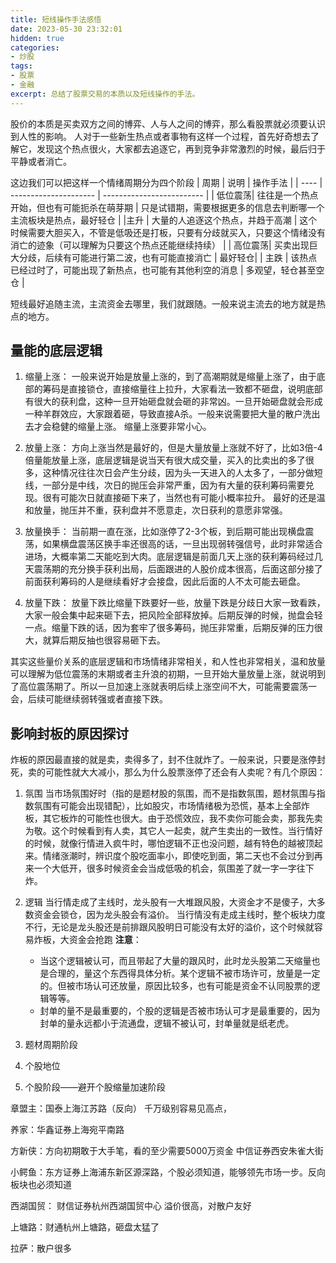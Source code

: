 ```yaml
---
title: 短线操作手法感悟
date: 2023-05-30 23:32:01
hidden: true
categories:
- 炒股
tags:
- 股票
- 金融
excerpt: 总结了股票交易的本质以及短线操作的手法。
---
```


股价的本质是买卖双方之间的博弈、人与人之间的博弈，那么看股票就必须要认识到人性的影响。
人对于一些新生热点或者事物有这样一个过程，首先好奇想去了解它，发现这个热点很火，大家都去追逐它，再到竞争非常激烈的时候，最后归于平静或者消亡。

这边我们可以把这样一个情绪周期分为四个阶段
| 周期 | 说明                | 操作手法                    | 
| ---- | --------------------- | ------------------------- |
| 低位震荡| 往往是一个热点开始，但也有可能扼杀在萌芽期 | 只是试错期，需要根据更多的信息去判断哪一个主流板块是热点，最好轻仓 |
|主升 | 大量的人追逐这个热点，并趋于高潮 | 这个时候需要大胆买入，不管是低吸还是打板，只要有分歧就买入，只要这个情绪没有消亡的迹象（可以理解为只要这个热点还能继续持续） |
| 高位震荡| 买卖出现巨大分歧，后续有可能进行第二波，也有可能直接消亡 | 最好轻仓|
| 主跌 | 该热点已经过时了，可能出现了新热点，也可能有其他利空的消息 | 多观望，轻仓甚至空仓 |


短线最好追随主流，主流资金去哪里，我们就跟随。一般来说主流去的地方就是热点的地方。


## 量能的底层逻辑
1. 缩量上涨：
    一般来说开始是放量上涨的，到了高潮期就是缩量上涨了，由于底部的筹码是直接锁仓，直接缩量往上拉升，大家看法一致都不砸盘，说明底部有很大的获利盘，这种一旦开始砸盘就会砸的非常凶。一旦开始砸盘就会形成一种羊群效应，大家跟着砸，导致直接A杀。一般来说需要把大量的散户洗出去才会稳健的缩量上涨。
    缩量上涨要非常小心。
2. 放量上涨：
    方向上涨当然是最好的，但是大量放量上涨就不好了，比如3倍-4倍量能放量上涨，底层逻辑是说当天有很大成交量，买入的比卖出的多了很多，这种情况往往次日会产生分歧，因为头一天进入的人太多了，一部分做短线，一部分是中线，次日的抛压会非常严重，因为有大量的获利筹码需要兑现。很有可能次日就直接砸下来了，当然也有可能小概率拉升。
    最好的还是温和放量，抛压并不重，获利盘并不愿意走，次日获利的意愿非常强。
3. 放量换手：
    当前期一直在涨，比如涨停了2-3个板，到后期可能出现横盘震荡，如果横盘震荡区换手率还很高的话，一旦出现弱转强信号，此时非常适合进场，大概率第二天能吃到大肉。底层逻辑是前面几天上涨的获利筹码经过几天震荡期的充分换手获利出局，后面跟进的人股价成本很高，后面这部分接了前面获利筹码的人是继续看好才会接盘，因此后面的人不太可能去砸盘。

4. 放量下跌：
    放量下跌比缩量下跌要好一些，放量下跌是分歧日大家一致看跌，大家一般会集中起来砸下去，把风险全部释放掉。后期反弹的时候，抛盘会轻一点。缩量下跌的话，因为套牢了很多筹码，抛压非常重，后期反弹的压力很大，就算后期反抽也很容易砸下去。

其实这些量价关系的底层逻辑和市场情绪非常相关，和人性也非常相关，温和放量可以理解为低位震荡的末期或者主升浪的初期，一旦开始大量放量上涨，就说明到了高位震荡期了。所以一旦加速上涨就表明后续上涨空间不大，可能需要震荡一会，后续可能继续弱转强或者直接下跌。



## 影响封板的原因探讨
炸板的原因最直接的就是卖，卖得多了，封不住就炸了。一般来说，只要是涨停封死，卖的可能性就大大减小，那么为什么股票涨停了还会有人卖呢？有几个原因：
1. 氛围
    当市场氛围好时（指的是题材股的氛围，而不是指数氛围，题材氛围与指数氛围有可能会出现错配），比如股灾，市场情绪极为恐慌，基本上全部炸板，其它板炸的可能性也很大。由于恐慌效应，我不卖你可能会卖，那我先卖为敬。这个时候看到有人卖，其它人一起卖，就产生卖出的一致性。当行情好的时候，就像行情进入疯牛时，哪怕逻辑不正也没问题，越有特色的越被顶起来。情绪涨潮时，辨识度个股吃面率小，即使吃到面，第二天也不会过分到再来一个大低开，很多时候资金会当成低吸的机会，氛围差了就一字一字往下炸。

2. 逻辑
    当行情走成了主线时，龙头股有一大堆跟风股，大资金才不是傻子，大多数资金会锁仓，因为龙头股会有溢价。
当行情没有走成主线时，整个板块力度不行，无论是龙头股还是前排跟风股明日可能没有太好的溢价，这个时候就容易炸板，大资金会抢跑
    **注意**：
    + 当这个逻辑被认可，而且带起了大量的跟风时，此时龙头股第二天缩量也是合理的，量这个东西得具体分析。某个逻辑不被市场许可，放量是一定的。但被市场认可还放量，原因比较多，也有可能是资金不认同股票的逻辑等等。
    + 封单的量不是最重要的，个股的逻辑是否被市场认可才是最重要的，因为封单的量永远都小于流通盘，逻辑不被认可，封单量就是纸老虎。
3. 题材周期阶段
4. 个股地位
5. 个股阶段——避开个股缩量加速阶段



章盟主：国泰上海江苏路（反向）   千万级别容易见高点，

养家：华鑫证券上海宛平南路

方新侠：方向初期敢于大手笔，看的至少需要5000万资金  中信证券西安朱雀大街

小鳄鱼：东方证券上海浦东新区源深路，个股必须知道，能够领先市场一步。反向板块也必须知道

西湖国贸： 财信证券杭州西湖国贸中心  溢价很高，对散户友好

上塘路：财通杭州上塘路，砸盘太猛了

拉萨：散户很多